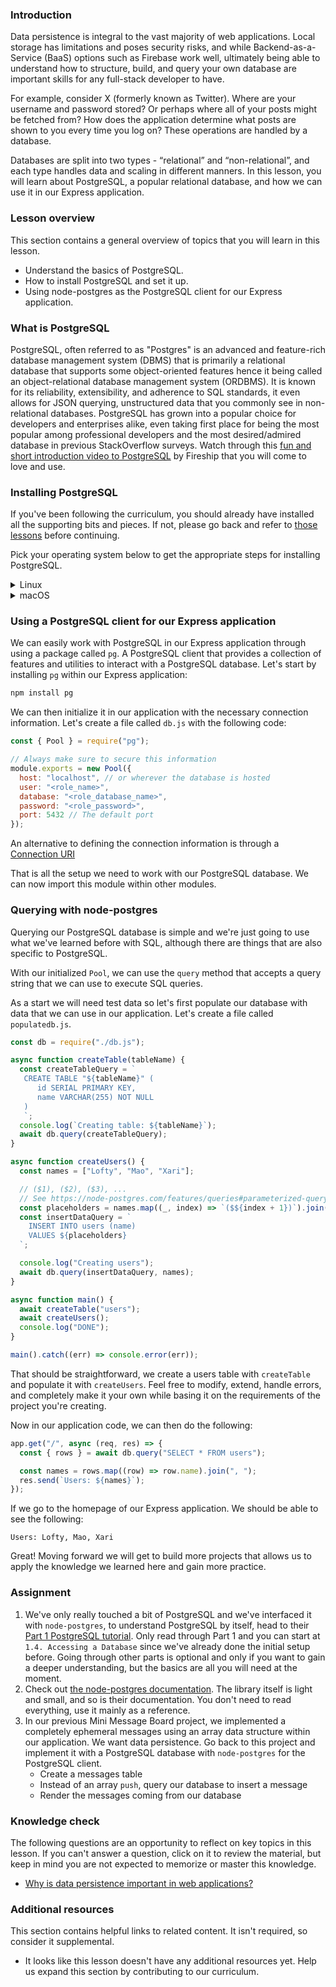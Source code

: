 <!-- TODO: Revisit lesson/heading structure to remove need to disable rules -->
<!-- markdownlint-disable MD024 TOP004 -->

### Introduction

Data persistence is integral to the vast majority of web applications. Local storage has limitations and poses security risks, and while Backend-as-a-Service (BaaS) options such as Firebase work well, ultimately being able to understand how to structure, build, and query your own database are important skills for any full-stack developer to have.

For example, consider X (formerly known as Twitter). Where are your username and password stored? Or perhaps where all of your posts might be fetched from? How does the application determine what posts are shown to you every time you log on? These operations are handled by a database.

Databases are split into two types - “relational” and “non-relational”, and each type handles data and scaling in different manners. In this lesson, you will learn about PostgreSQL, a popular relational database, and how we can use it in our Express application.

### Lesson overview

This section contains a general overview of topics that you will learn in this lesson.

- Understand the basics of PostgreSQL.
- How to install PostgreSQL and set it up.
- Using node-postgres as the PostgreSQL client for our Express application.

### What is PostgreSQL

PostgreSQL, often referred to as "Postgres" is an advanced and feature-rich database management system (DBMS) that is primarily a relational database that supports some object-oriented features hence it being called an object-relational database management system (ORDBMS). It is known for its reliability, extensibility, and adherence to SQL standards, it even allows for JSON querying, unstructured data that you commonly see in non-relational databases. PostgreSQL has grown into a popular choice for developers and enterprises alike, even taking first place for being the most popular among professional developers and the most desired/admired database in previous StackOverflow surveys. Watch through this [fun and short introduction video to PostgreSQL](https://www.youtube.com/watch?v=n2Fluyr3lbc) by Fireship that you will come to love and use.

### Installing PostgreSQL

If you've been following the curriculum, you should already have installed all the supporting bits and pieces. If not, please go back and refer to [those lessons](https://www.theodinproject.com/guides/installations) before continuing.

Pick your operating system below to get the appropriate steps for installing PostgreSQL.

<details markdown="block">

<summary class="dropDown-header">Linux</summary>

### Step 1: Make sure the system is up to date

Before installing PostgreSQL, it's a good idea to make sure the operating system is up to date. To update our system, run this command:

```bash
sudo apt update && sudo apt upgrade
```

### Step 2: Install the PostgreSQL packages

After our system is up to date, we will install the packages for PostgreSQL.

```bash
sudo apt install postgresql postgresql-contrib libpq-dev
```

After installation is complete, let's start the server using this command:

```bash
sudo systemctl start postgresql.service
```

<div class="lesson-note lesson-note--warning" markdown="1">

#### Systemctl and WSL2

Systemctl is not supported on WSL2, and the above command won't work. Instead, run the following command:

```bash
sudo service postgresql start
```

</div>

Got an error, or don't see an active service? Come visit the [Discord](https://discord.gg/V75WSQG) for some help!

If `postgresql` is active, you can press `Q` to quit the status screen and move on to the next step.

### Step 3: Setting up PostgreSQL

PostgreSQL is now running, but we have to configure it in order to be able to use it with our local Rails applications.

#### 3.1 PostgreSQL roles

PostgreSQL authenticates via roles. A role is like a user, which is how we interact with the service. The default PostgreSQL installation has set up a `postgres` role that we can use. This is great, but that would mean having to switch to that role every time we wanted to do something with the database server.

Instead, we will set up our own role to avoid switching to the `postgres` role all the time.

#### 3.2 Creating a new role

We will be creating a new role with the same name as our Linux username. If you're not sure of your Linux username, you can run the command `whoami` in your terminal to get it. Once you have that information ready, let's create a role in PostgreSQL. The command to do so is:

```bash
sudo -i -u postgres createuser --interactive
```

Remember that we want the role name to be the same as our Linux user name and be sure to make that new role a superuser. Setting up a role like this means we can leverage "peer authentication" making using the local database very easy.

#### 3.3 Creating the role database

One other important step in setting up PostgreSQL is that each role must have its own database of the same name. Without it, the role we just created will not be able to log in or interact with PostgreSQL.

You can try to run `psql` now, but you will get an error that the database does not exist. Not to worry, let's create one to resolve fix this:

<div class="lesson-note" markdown="1">

If your username has any capital letters, you must surround it in quotes when running the below command.

</div>

```bash
sudo -i -u postgres createdb <linux_username>
```

Now our role is fully set up: we've got `<role_name>` and that role has a database.

#### 3.4 Securing our new role

One important thing that we have to do is to set up a password for our new role so that the data is protected. Now that our role is set up, we can actually use it to administer PostgreSQL. All you have to do is enter this command to get into the PostgreSQL prompt:

```bash
psql
```

You should see the PostgreSQL prompt come up with the new role we just created, like so:

```sql
role_name=#
```

If you don't see a similar prompt, then reach out on [Discord](https://discord.gg/V75WSQG) for some help. If you **do** see a similar prompt, then we can create a password for the role like so:

```sql
\password <role_name>
```

You'll be prompted to enter a password and to verify it. Once you are done, the prompt will return to normal. Now, we will configure the permissions for our new role:

```sql
grant all privileges on database <role_database_name> to <role_name>;
```

Remember that you should change the `<role_database_name>` and `<role_name>` (they should be both the same)! If you see `GRANT` in response to the command, then you can type `\q` to exit the prompt.

#### 3.5 Saving access information in the environment

After finishing our configuration, the last step is save it into the environment to access later.

In order to save our password to the environment, we can run this command:

```bash
echo 'export DATABASE_PASSWORD="<role_password>"' >> ~/.bashrc
```

Note here the name we've chosen for our environment variable: `DATABASE_PASSWORD`. Also, remember to update `<role_password>` in the command to what was set above!

Now, this variable lives in our environment for us to use. As the variable is new, we'll want to reload the environment so that we can access it. To reload the environment, you can close and re-open your terminal.

Once that's done, we can move to testing it out!

</details>

<details markdown="block">

<summary class="dropDown-header">macOS</summary>

### Step 1: Make sure the system is up to date

Before running commands with homebrew, you'll want to make sure things are up to date. Run the following commands one by one:

```bash
brew update
brew upgrade
```

If your terminal doesn't recognize `brew`, then you'll need to go and install homebrew. You can find it and other installs in the [installation appendix](https://www.theodinproject.com/guides/installations).

### Step 2: Install the PostgreSQL packages

Now that we've ensured our packages are up to date, we will use brew to install PostgreSQL.

```bash
brew install postgresql@14
```

After installation is complete, let's start the server using this command:

```bash
brew services start postgresql@14
```

If you are unsure about whether `postgresql` is active, it's possible to check with this command:

```bash
brew services info postgresql@14
```

Got an error, or don't see an active service? Come visit the [Discord](https://discord.gg/V75WSQG) for some help!

If the `postgresql` service is active, move on to the next step.

### Step 3: Setting up PostgreSQL

PostgreSQL is now running, but we have to configure it in order to be able to use it with our local Rails applications.

#### 3.1 PostgreSQL roles

PostgreSQL authenticates via roles. A role is like a user, and by default, the install on MacOS should have a role set up with your MacOS username. If you're not sure of your username, you can run the command `whoami` in your terminal to get it. To verify that you have a role in PostgreSQL matching your username, enter the following command:

```bash
psql postgres
```

And you should see a prompt like this

```sql
psql (14.x (Homebrew))
Type "help" for help.

postgres=#
```

Input `\du`, hit Return, and check that your MacOS username is the listed role name.

#### 3.2 Creating the role database

One other important step in setting up PostgreSQL is that each role must have its own database of the same name. We need this to login as the role matching our username. While still in the PostgreSQL session prompt, type the following command to create the new database. Make sure you include the semicolon.

<div class="lesson-note" markdown="1">

If your username has any capital letters, you must surround it in quotes when running the below command.

</div>

```sql
CREATE DATABASE <username>;
```

Now our role is fully set up: we've got `<role_name>` and that role has a database. Enter the command `\q` to exit the interactive terminal for `postgres`.

#### 3.3 Securing Our new role

One important thing we have to do is set up a password for our new role to protect the data. Now that we have our role, we can use it to administer PostgreSQL. All you have to do is enter this command to get into the PostgreSQL prompt for the database matching your user:

```bash
psql
```

You should now see the PostgreSQL prompt come up like this:

```sql
role_name=#
```

If you don't see a similar prompt, then reach out on [Discord](https://discord.gg/V75WSQG) for some help. If you **do** see a similar prompt, then we can create a password for the role like so:

```sql
\password <role_name>
```

You'll be prompted to enter a password and to verify it. Once you are done, the prompt will return to normal. Now, we will configure the permissions for our new role:

```sql
grant all privileges on database <role_database_name> to <role_name>;
```

Remember that you should change the `<role_database_name>` and `<role_name>` (they should both the same)! If you see `GRANT` in response to the command, then you can type `\q` to exit the prompt.

#### 3.4 Saving access information in the environment

After finishing our configuration, the last step is save it into the environment to access later.

In order to save our password to the environment, we can run this command:

```bash
echo 'export DATABASE_PASSWORD="<role_password>"' >> ~/.zshrc
```

Note here the name we've chosen for our environment variable: `DATABASE_PASSWORD`. Also, remember to update `<role_password>` in the command to what was set above!

Now, this variable lives in our environment for us to use. As the variable is new, we'll want to reload the environment so that we can access it. To reload the environment, you can close and re-open your terminal.

Once that's done, we can move to testing it out!

</details>

### Using a PostgreSQL client for our Express application

We can easily work with PostgreSQL in our Express application through using a package called `pg`. A PostgreSQL client that provides a collection of features and utilities to interact with a PostgreSQL database. Let's start by installing `pg` within our Express application:

```bash
npm install pg
```

We can then initialize it in our application with the necessary connection information. Let's create a file called `db.js` with the following code:

```javascript
const { Pool } = require("pg");

// Always make sure to secure this information
module.exports = new Pool({
  host: "localhost", // or wherever the database is hosted
  user: "<role_name>",
  database: "<role_database_name>",
  password: "<role_password>",
  port: 5432 // The default port
});
```

An alternative to defining the connection information is through a [Connection URI](https://node-postgres.com/features/connecting#connection-uri)

That is all the setup we need to work with our PostgreSQL database. We can now import this module within other modules.

### Querying with node-postgres

Querying our PostgreSQL database is simple and we're just going to use what we've learned before with SQL, although there are things that are also specific to PostgreSQL.

With our initialized `Pool`, we can use the `query` method that accepts a query string that we can use to execute SQL queries.

As a start we will need test data so let's first populate our database with data that we can use in our application. Let's create a file called `populatedb.js`.

```javascript
const db = require("./db.js");

async function createTable(tableName) {
  const createTableQuery = `
   CREATE TABLE "${tableName}" (
      id SERIAL PRIMARY KEY,
      name VARCHAR(255) NOT NULL
   )
   `;
  console.log(`Creating table: ${tableName}`);
  await db.query(createTableQuery);
}

async function createUsers() {
  const names = ["Lofty", "Mao", "Xari"];

  // ($1), ($2), ($3), ...
  // See https://node-postgres.com/features/queries#parameterized-query
  const placeholders = names.map((_, index) => `($${index + 1})`).join(", ");
  const insertDataQuery = `
    INSERT INTO users (name)
    VALUES ${placeholders}
  `;

  console.log("Creating users");
  await db.query(insertDataQuery, names);
}

async function main() {
  await createTable("users");
  await createUsers();
  console.log("DONE");
}

main().catch((err) => console.error(err));
```

That should be straightforward, we create a users table with `createTable` and populate it with `createUsers`. Feel free to modify, extend, handle errors, and completely make it your own while basing it on the requirements of the project you're creating.

Now in our application code, we can then do the following:

```javascript
app.get("/", async (req, res) => {
  const { rows } = await db.query("SELECT * FROM users");

  const names = rows.map((row) => row.name).join(", ");
  res.send(`Users: ${names}`);
});
```

If we go to the homepage of our Express application. We should be able to see the following:

```text
Users: Lofty, Mao, Xari
```

Great! Moving forward we will get to build more projects that allows us to apply the knowledge we learned here and gain more practice.

### Assignment

<div class="lesson-content__panel" markdown="1">

1. We've only really touched a bit of PostgreSQL and we've interfaced it with `node-postgres`, to understand PostgreSQL by itself, head to their [Part 1 PostgreSQL tutorial](https://www.postgresql.org/docs/current/tutorial.html). Only read through Part 1 and you can start at `1.4. Accessing a Database` since we've already done the initial setup before. Going through other parts is optional and only if you want to gain a deeper understanding, but the basics are all you will need at the moment.
1. Check out [the node-postgres documentation](https://node-postgres.com/). The library itself is light and small, and so is their documentation. You don't need to read everything, use it mainly as a reference.
1. In our previous Mini Message Board project, we implemented a completely ephemeral messages using an array data structure within our application. We want data persistence. Go back to this project and implement it with a PostgreSQL database with `node-postgres` for the PostgreSQL client.
   - Create a messages table
   - Instead of an array `push`, query our database to insert a message
   - Render the messages coming from our database

</div>

### Knowledge check

The following questions are an opportunity to reflect on key topics in this lesson. If you can't answer a question, click on it to review the material, but keep in mind you are not expected to memorize or master this knowledge.

- [Why is data persistence important in web applications?](#introduction)

### Additional resources

This section contains helpful links to related content. It isn't required, so consider it supplemental.

- It looks like this lesson doesn't have any additional resources yet. Help us expand this section by contributing to our curriculum.
